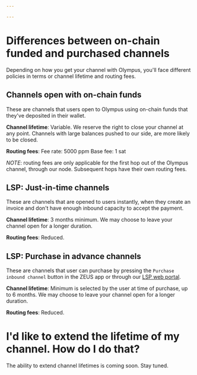 ```yaml
---

---
```


# Differences between on-chain funded and purchased channels

Depending on how you get your channel with Olympus, you'll face different policies in terms or channel lifetime and routing fees.

## Channels open with on-chain funds

These are channels that users open to Olympus using on-chain funds that they've deposited in their wallet.

__Channel lifetime__: Variable. We reserve the right to close your channel at any point. Channels with large balances pushed to our side, are more likely to be closed.

__Routing fees__:
Fee rate: 5000 ppm
Base fee: 1 sat

*NOTE*: routing fees are only applicable for the first hop out of the Olympus channel, through our node. Subsequent hops have their own routing fees.

## LSP: Just-in-time channels

These are channels that are opened to users instantly, when they create an invoice and don't have enough inbound capacity to accept the payment.

__Channel lifetime__: 3 months minimum. We may choose to leave your channel open for a longer duration.

__Routing fees__: Reduced. 

## LSP: Purchase in advance channels

These are channels that user can purchase by pressing the `Purchase inbound channel` button in the ZEUS app or through our [LSP web portal](https://lsps1.olympusln.com/).

__Channel lifetime__: Minimum is selected by the user at time of purchase, up to 6 months. We may choose to leave your channel open for a longer duration.

__Routing fees__: Reduced.


# I'd like to extend the lifetime of my channel. How do I do that?

The ability to extend channel lifetimes is coming soon. Stay tuned.